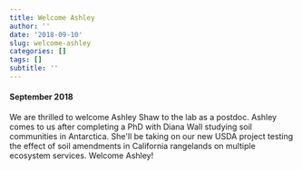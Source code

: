```yaml
---
title: Welcome Ashley
author: ''
date: '2018-09-10'
slug: welcome-ashley
categories: []
tags: []
subtitle: ''
---
```

#### September 2018
We are thrilled to welcome Ashley Shaw to the lab as a postdoc. Ashley comes to us after completing a PhD with Diana Wall studying soil communities in Antarctica. She'll be taking on our new USDA project testing the effect of soil amendments in California rangelands on multiple ecosystem services. Welcome Ashley!